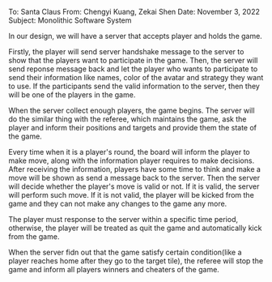 To:                 Santa Claus
From:            Chengyi Kuang, Zekai Shen
Date:             November 3, 2022
Subject:         Monolithic Software System

In our design, we will have a server that accepts player and holds the game. 

Firstly, the player will send server handshake message to the server to show
that the players want to participate in the game. 
Then, the server will send reponse message back and let the player who wants 
to participate to send their information like names, color of the avatar and
strategy they want to use. If the participants send the valid information to
the server, then they will be one of the players in the game.

When the server collect enough players, the game begins. 
The server will do the similar thing with the referee, which maintains the 
game, ask the player and inform their positions and targets and provide them 
the state of the game. 

Every time when it is a player's round, the board will inform the player to 
make move, along with the information player requires to make decisions. 
After receiving the information, players have some time to think and make a 
move will be shown as send a message back to the server. Then the server 
will decide whether the player's move is valid or not. If it is valid, the 
server will perform such move. If it is not valid, the player will be kicked
from the game and they can not make any changes to the game any more. 

The player must response to the server within a specific time period, otherwise,
the player will be treated as quit the game and automatically kick from the game.

When the server fidn out that the game satisfy certain condition(like a player 
reaches home after they go to the target tile), the referee will stop the 
game and inform all players winners and cheaters of the game. 